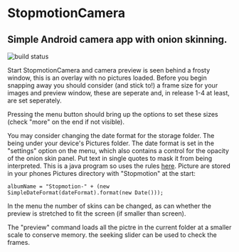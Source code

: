 # StopmotionCamera

## Simple Android camera app with onion skinning.

![build status](https://gitlab.com/robin.t.potter/stopmotioncamera-the-revenge/badges/master/pipeline.svg "Build")

Start StopmotionCamera and camera preview is seen behind a frosty window, this is an overlay with no pictures loaded.
Before you begin snapping away you should consider (and stick to!) a frame size for your images and preview window, these are seperate and, in release 1-4 at least, are set seperately.

Pressing the menu button should bring up the options to set these sizes (check "more" on the end if not visible).

You may consider changing the date format for the storage folder. The being under your device's Pictures folder. The date format is set in the "settings" option on the menu, which also contains a control for the opacity of the onion skin panel. Put text in single quotes to mask it from being interpreted. This is a java program so uses the rules [here](https://docs.oracle.com/javase/7/docs/api/java/text/SimpleDateFormat.html). Picture are stored in your phones Pictures directory with "Stopmotion" at the start:
```
albumName = "Stopmotion-" + (new SimpleDateFormat(dateFormat).format(new Date()));
```

In the menu the number of skins can be changed, as can whether the preview is stretched to fit the screen (if smaller than screen).

The "preview" command loads all the pictre in the current folder at a smaller scale to conserve memory. the seeking slider can be used to check the frames.



